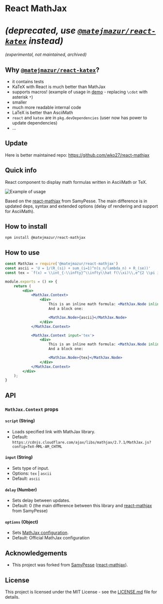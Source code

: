 # React MathJax 
# _(deprecated, use [`@matejmazur/react-katex`](https://www.npmjs.com/package/@matejmazur/react-katex) instead)_
*(experimental, not maintained, archived)*

## Why [`@matejmazur/react-katex`](https://www.npmjs.com/package/@matejmazur/react-katex)?
- it contains tests
- KaTeX with React is much better than MathJax
- supports macros! (example of usage in [demo](https://codesandbox.io/s/github/MatejMazur/react-katex/tree/master/demo) - replacing `\cdot` with asterisk `*`)
- smaller
- much more readable internal code
- LaTeX is better than AsciiMath
- `react` and `katex` are in `pkg.devDependencies` (user now has power to update dependencies)
- ...

## Update
Here is better maintained repo: https://github.com/wko27/react-mathjax

## Quick info
React component to display math formulas written in AsciiMath or TeX.

![Example of usage](/example.gif)

Based on the [react-mathjax](https://github.com/SamyPesse/react-mathjax) from SamyPesse. The main difference is in updated deps, syntax and extended options (delay of rendering and support for AsciiMath).

## How to install
```
npm install @matejmazur/react-mathjax
```

## How to use
```jsx
const MathJax = require('@matejmazur/react-mathjax')
const ascii = 'U = 1/(R_(si) + sum_(i=1)^n(s_n/lambda_n) + R_(se))'
const tex = `f(x) = \\int_{-\\infty}^\\infty\\hat f(\\xi)\\,e^{2 \\pi i \\xi x}\\,d\\xi`

module.exports = () => {
    return (
        <div>
            <MathJax.Context>
                <div>
                    This is an inline math formula: <MathJax.Node inline>{'a = b'}</MathJax.Node>
                    And a block one:

                    <MathJax.Node>{ascii}</MathJax.Node>
                </div>
            </MathJax.Context>

            <MathJax.Context input='tex'>
                <div>
                    This is an inline math formula: <MathJax.Node inline>{'a = b'}</MathJax.Node>
                    And a block one:

                    <MathJax.Node>{tex}</MathJax.Node>
                </div>
            </MathJax.Context>
        </div>
    );
}
```

## API

### `MathJax.Context` props

#### `script` (String)
- Loads specified link with MathJax library.
- Default: `https://cdnjs.cloudflare.com/ajax/libs/mathjax/2.7.1/MathJax.js?config=TeX-MML-AM_CHTML`

#### `input` (String)
- Sets type of input.
- Options: `tex` | `ascii`
- Default: `ascii`

#### `delay` (Number)
- Sets delay between updates.
- Default: 0 (the main difference between this library and [react-mathjax](https://github.com/SamyPesse/react-mathjax) from SamyPesse)

#### `options` (Object)
- Sets [MathJax configuration](http://docs.mathjax.org/en/latest/options/index.html?highlight=hub.config#configuration-objects). 
- Default: Official MathJax configuration

## Acknowledgements
- This project was forked from [SamyPesse](https://github.com/SamyPesse) ([react-mathjax](https://github.com/SamyPesse/react-mathjax)).

## License
This project is licensed under the MIT License - see the [LICENSE.md](LICENSE.md) file for details.
